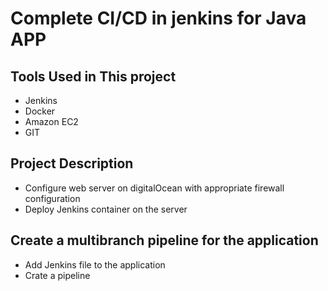 # Complete CI/CD in jenkins for Java APP
## Tools Used in This project
* Jenkins
* Docker
* Amazon EC2
* GIT
## Project Description
* Configure web server on digitalOcean with appropriate firewall configuration
* Deploy Jenkins container on the server
## Create a multibranch pipeline for the application
* Add Jenkins file to the application
* Crate a pipeline
